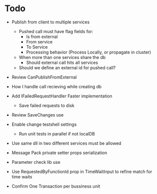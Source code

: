 ﻿# Todo
* Publish from client to multiple services
	* Pushed call must have flag fields for:
		* Is from external
		* From service
		* To Service
		* Processing behavior (Process Locally, or propagate in cluster)
	* When more than one services share the db
		* Should external call hits all services
	* Should we define an external id for pushed call?
* Review CanPublishFromExternal
* How I handle call recieving while creating db
* Add IFailedRequestHandler Faster implementation
	* Save failed requests to disk
* Review SaveChanges use
* Enable change testshell settings
	* Run unit tests in parallel if not localDB
* Use same dll in two different services must be allowed

* Message Pack private setter props serialization
* Parameter check lib use
* Use RequestedByFunctionId prop in TimeWaitInput to refine match for time waits
* Confirm One Transaction per bussiness unit
